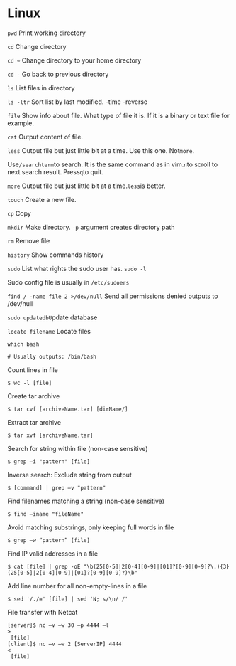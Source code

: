 # Linux

`pwd` Print working directory

`cd` Change directory

`cd ~` Change directory to your home directory

`cd -` Go back to previous directory

`ls` List files in directory

`ls -ltr` Sort list by last modified. -time -reverse

`file` Show info about file. What type of file it is. If it is a binary or text file for example.

`cat` Output content of file.

`less` Output file but just little bit at a time. Use this one. Not`more`.

Use`/searchterm`to search. It is the same command as in vim.`n`to scroll to next search result. Press`q`to quit.

`more` Output file but just little bit at a time.`less`is better.

`touch` Create a new file.

`cp` Copy

`mkdir` Make directory. `-p` argument creates directory path

`rm` Remove file

`history` Show commands history

`sudo` List what rights the sudo user has.  `sudo -l`

Sudo config file is usually in `/etc/sudoers`

`find / -name file 2 >/dev/null` Send all permissions denied outputs to /dev/null

`sudo updatedbU`pdate database

`locate filename` Locate files

```
which bash

# Usually outputs: /bin/bash
```

Count lines in file

`$ wc -l [file]`

Create tar archive

```
$ tar cvf [archiveName.tar] [dirName/]
```

Extract tar archive

```
$ tar xvf [archiveName.tar]
```

Search for string within file \(non-case sensitive\)

```
$ grep –i "pattern" [file]
```

Inverse search: Exclude string from output

```
$ [command] | grep –v "pattern"
```

Find filenames matching a string \(non-case sensitive\)

```
$ find –iname "fileName"
```

Avoid matching substrings, only keeping full words in file

```
$ grep –w “pattern” [file]
```

Find IP valid addresses in a file

```
$ cat [file] | grep -oE "\b(25[0-5]|2[0-4][0-9]|[01]?[0-9][0-9]?\.){3}(25[0-5]|2[0-4][0-9]|[01]?[0-9][0-9]?)\b"
```

Add line number for all non-empty-lines in a file

```
$ sed '/./=' [file] | sed 'N; s/\n/ /'
```

File transfer with Netcat

```
[server]$ nc –v –w 30 –p 4444 –l 
>
 [file]
[client]$ nc –v –w 2 [ServerIP] 4444 
<
 [file]
```



